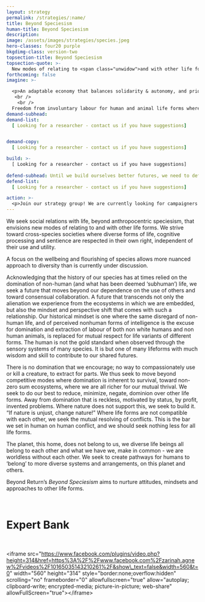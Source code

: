 ```yaml
---
layout: strategy
permalink: /strategies/:name/
title: Beyond Speciesism
human-title: Beyond Speciesism
description:
image: /assets/images/strategies/species.jpeg
hero-classes: four20 purple
bkgdimg-class: version-two
topsection-title: Beyond Speciesism
topsection-quote: >-
  New modes of relating to <span class="unwidow">and with other life forms</span>
forthcoming: false
imagine: >-

  <p>An adaptable economy that balances solidarity & autonomy, and prioritizes the flourishing of diverse forms of life. A universal bundle of rights & shared agreements for humans and nature that reinforces the flourishing of all life forms over multiple time frames. 
   <br /> 
    <br /> 
  Freedom from involuntary labour for human and animal life forms where possible. Collective and mutually assured autonomy - A world in which individual and collective self-determination is the foundation for coordination between and amongst the species.</p>
demand-subhead:
demand-list: 
  [ Looking for a researcher - contact us if you have suggestions]


demand-copy:
  [ Looking for a researcher - contact us if you have suggestions]

build: >-
  [ Looking for a researcher - contact us if you have suggestions]
  
defend-subhead: Until we build ourselves better futures, we need to defend against the worst harms.
defend-list: 
  [ Looking for a researcher - contact us if you have suggestions]

action: >-
  <p>Join our strategy group! We are currently looking for campaigners and social media strategists to join our group. Please sign up to join Beyond Return and join one of our recurring onboarding sessions on Sunday (we announce those on Twitter)!</p>
---
```


We seek social relations with life, beyond anthropocentric speciesism, that envisions new modes of relating to and with other life forms. We strive toward cross-species societies where diverse forms of life, cognitive processing and sentience are respected in their own right, independent of their use and utility.

A focus on the wellbeing and flourishing of species allows more nuanced approach to diversity than is currently under discussion.

Acknowledging that the history of our species has at times relied on the domination of non-human (and what has been deemed ‘subhuman’) life, we seek a future that moves beyond our dependence on the use of others and toward consensual collaboration. A future that transcends not only the alienation we experience from the ecosystems in which we are embedded, but also the mindset and perspective shift that comes with such a relationship. Our historical mindset is one where the same disregard of non-human life, and of perceived nonhuman forms of intelligence is the excuse for domination and extraction of labour of both non white humans and non human animals, is replaced for mutual respect for life variants of different forms. The human is not the gold standard when observed through the sensory systems of many species. It is but one of many lifeforms with much wisdom and skill to contribute to our shared futures.

There is no domination that we encourage; no way to compassionately use or kill a creature, to extract for parts. We thus seek to move beyond competitive modes where domination is inherent to survival, toward non-zero sum ecosystems, where we are all richer for our mutual thrival. We seek to do our best to reduce, minimize, negate, dominion over other life forms. Away from domination that is reckless, motivated by status, by profit, invented problems. Where nature does not support this, we seek to build it. “If nature is unjust, change nature\!” Where life forms are not compatible with each other, we seek the mutual resolving of conflicts. This is the bar we set in human on human conflict, and we should seek nothing less for all life forms.

The planet, this home, does not belong to us, we diverse life beings all belong to each other and what we have we, make in common - we are worldless without each other. We seek to create pathways for humans to ‘belong’ to more diverse systems and arrangements, on this planet and others.

Beyond Return’s *Beyond Speciesism* aims to nurture attitudes, mindsets and approaches to other life forms.

&nbsp;

# Expert Bank

&nbsp;

&lt;iframe src="https://www.facebook.com/plugins/video.php?height=314&href=https%3A%2F%2Fwww.facebook.com%2Fzarinah.agnew%2Fvideos%2F10165035143210261%2F&show\_text=false&width=560&t=0" width="560" height="314" style="border:none;overflow:hidden" scrolling="no" frameborder="0" allowfullscreen="true" allow="autoplay; clipboard-write; encrypted-media; picture-in-picture; web-share" allowFullScreen="true"&gt;&lt;/iframe&gt;
